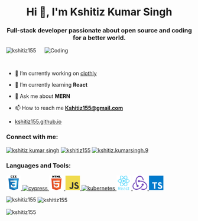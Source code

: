 <h1 align="center">Hi 👋, I'm Kshitiz Kumar Singh</h1>
<h3 align="center">Full-stack developer passionate about open source and coding for a better world.</h3>
<img align="right" alt="Coding" width="400" src="https://raw.githubusercontent.com/TheDudeThatCode/TheDudeThatCode/master/Assets/Developer.gif">

<p align="left"> <img src="https://komarev.com/ghpvc/?username=kshitiz155&label=Profile%20views&color=0e75b6&style=flat" alt="kshitiz155" /> </p>

<p align="left"> <a href="https://twitter.com/" target="blank"><img src="https://img.shields.io/twitter/follow/?logo=twitter&style=for-the-badge" alt="" /></a> </p>

- 🔭 I’m currently working on [clothly](https://github.com/Tapishagrawal/actual-shoes-7533)

- 🌱 I’m currently learning **React**

- 💬 Ask me about **MERN**

- 📫 How to reach me **Kshitiz155@gmail.com**

- [kshitiz155.github.io](kshitiz155.github.io)

<h3 align="left">Connect with me:</h3>
<p align="left">
<a href="https://linkedin.com/in/kshitiz kumar singh" target="blank"><img align="center" src="https://raw.githubusercontent.com/rahuldkjain/github-profile-readme-generator/master/src/images/icons/Social/linked-in-alt.svg" alt="kshitiz kumar singh" height="30" width="40" /></a>
<a href="https://codesandbox.com/kshitiz155" target="blank"><img align="center" src="https://raw.githubusercontent.com/rahuldkjain/github-profile-readme-generator/master/src/images/icons/Social/codesandbox.svg" alt="kshitiz155" height="30" width="40" /></a>
<a href="https://instagram.com/kshitiz.kumarsingh.9" target="blank"><img align="center" src="https://raw.githubusercontent.com/rahuldkjain/github-profile-readme-generator/master/src/images/icons/Social/instagram.svg" alt="kshitiz.kumarsingh.9" height="30" width="40" /></a>
</p>

<h3 align="left">Languages and Tools:</h3>
<p align="left"> <a href="https://www.w3schools.com/css/" target="_blank" rel="noreferrer"> <img src="https://raw.githubusercontent.com/devicons/devicon/master/icons/css3/css3-original-wordmark.svg" alt="css3" width="40" height="40"/> </a> <a href="https://www.cypress.io" target="_blank" rel="noreferrer"> <img src="https://raw.githubusercontent.com/simple-icons/simple-icons/6e46ec1fc23b60c8fd0d2f2ff46db82e16dbd75f/icons/cypress.svg" alt="cypress" width="40" height="40"/> </a> <a href="https://www.w3.org/html/" target="_blank" rel="noreferrer"> <img src="https://raw.githubusercontent.com/devicons/devicon/master/icons/html5/html5-original-wordmark.svg" alt="html5" width="40" height="40"/> </a> <a href="https://developer.mozilla.org/en-US/docs/Web/JavaScript" target="_blank" rel="noreferrer"> <img src="https://raw.githubusercontent.com/devicons/devicon/master/icons/javascript/javascript-original.svg" alt="javascript" width="40" height="40"/> </a> <a href="https://kubernetes.io" target="_blank" rel="noreferrer"> <img src="https://www.vectorlogo.zone/logos/kubernetes/kubernetes-icon.svg" alt="kubernetes" width="40" height="40"/> </a> <a href="https://reactjs.org/" target="_blank" rel="noreferrer"> <img src="https://raw.githubusercontent.com/devicons/devicon/master/icons/react/react-original-wordmark.svg" alt="react" width="40" height="40"/> </a> <a href="https://redux.js.org" target="_blank" rel="noreferrer"> <img src="https://raw.githubusercontent.com/devicons/devicon/master/icons/redux/redux-original.svg" alt="redux" width="40" height="40"/> </a> <a href="https://www.typescriptlang.org/" target="_blank" rel="noreferrer"> <img src="https://raw.githubusercontent.com/devicons/devicon/master/icons/typescript/typescript-original.svg" alt="typescript" width="40" height="40"/> </a> </p>

<p><img align="left" src="https://github-readme-stats.vercel.app/api/top-langs?username=kshitiz155&show_icons=true&locale=en&layout=compact" alt="kshitiz155" /></p>

<p>&nbsp;<img align="center" src="https://github-readme-stats.vercel.app/api?username=kshitiz155&show_icons=true&locale=en" alt="kshitiz155" /></p>

<p><img align="center" src="https://github-readme-streak-stats.herokuapp.com/?user=kshitiz155&" alt="kshitiz155" /></p>
